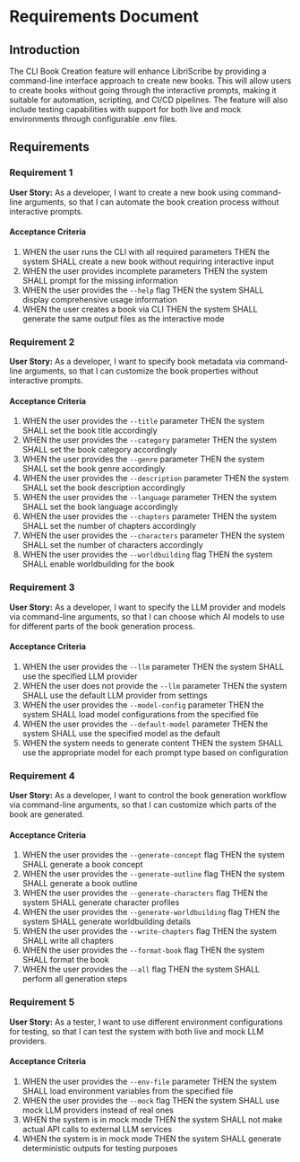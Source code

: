 # Requirements Document

## Introduction

The CLI Book Creation feature will enhance LibriScribe by providing a command-line interface approach to create new books. This will allow users to create books without going through the interactive prompts, making it suitable for automation, scripting, and CI/CD pipelines. The feature will also include testing capabilities with support for both live and mock environments through configurable .env files.

## Requirements

### Requirement 1

**User Story:** As a developer, I want to create a new book using command-line arguments, so that I can automate the book creation process without interactive prompts.

#### Acceptance Criteria

1. WHEN the user runs the CLI with all required parameters THEN the system SHALL create a new book without requiring interactive input
2. WHEN the user provides incomplete parameters THEN the system SHALL prompt for the missing information
3. WHEN the user provides the `--help` flag THEN the system SHALL display comprehensive usage information
4. WHEN the user creates a book via CLI THEN the system SHALL generate the same output files as the interactive mode

### Requirement 2

**User Story:** As a developer, I want to specify book metadata via command-line arguments, so that I can customize the book properties without interactive prompts.

#### Acceptance Criteria

1. WHEN the user provides the `--title` parameter THEN the system SHALL set the book title accordingly
2. WHEN the user provides the `--category` parameter THEN the system SHALL set the book category accordingly
3. WHEN the user provides the `--genre` parameter THEN the system SHALL set the book genre accordingly
4. WHEN the user provides the `--description` parameter THEN the system SHALL set the book description accordingly
5. WHEN the user provides the `--language` parameter THEN the system SHALL set the book language accordingly
6. WHEN the user provides the `--chapters` parameter THEN the system SHALL set the number of chapters accordingly
7. WHEN the user provides the `--characters` parameter THEN the system SHALL set the number of characters accordingly
8. WHEN the user provides the `--worldbuilding` flag THEN the system SHALL enable worldbuilding for the book

### Requirement 3

**User Story:** As a developer, I want to specify the LLM provider and models via command-line arguments, so that I can choose which AI models to use for different parts of the book generation process.

#### Acceptance Criteria

1. WHEN the user provides the `--llm` parameter THEN the system SHALL use the specified LLM provider
2. WHEN the user does not provide the `--llm` parameter THEN the system SHALL use the default LLM provider from settings
3. WHEN the user provides the `--model-config` parameter THEN the system SHALL load model configurations from the specified file
4. WHEN the user provides the `--default-model` parameter THEN the system SHALL use the specified model as the default
5. WHEN the system needs to generate content THEN the system SHALL use the appropriate model for each prompt type based on configuration

### Requirement 4

**User Story:** As a developer, I want to control the book generation workflow via command-line arguments, so that I can customize which parts of the book are generated.

#### Acceptance Criteria

1. WHEN the user provides the `--generate-concept` flag THEN the system SHALL generate a book concept
2. WHEN the user provides the `--generate-outline` flag THEN the system SHALL generate a book outline
3. WHEN the user provides the `--generate-characters` flag THEN the system SHALL generate character profiles
4. WHEN the user provides the `--generate-worldbuilding` flag THEN the system SHALL generate worldbuilding details
5. WHEN the user provides the `--write-chapters` flag THEN the system SHALL write all chapters
6. WHEN the user provides the `--format-book` flag THEN the system SHALL format the book
7. WHEN the user provides the `--all` flag THEN the system SHALL perform all generation steps

### Requirement 5

**User Story:** As a tester, I want to use different environment configurations for testing, so that I can test the system with both live and mock LLM providers.

#### Acceptance Criteria

1. WHEN the user provides the `--env-file` parameter THEN the system SHALL load environment variables from the specified file
2. WHEN the user provides the `--mock` flag THEN the system SHALL use mock LLM providers instead of real ones
3. WHEN the system is in mock mode THEN the system SHALL not make actual API calls to external LLM services
4. WHEN the system is in mock mode THEN the system SHALL generate deterministic outputs for testing purposes
